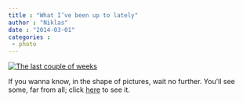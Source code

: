 ```yaml
---
title : "What I’ve been up to lately"
author : "Niklas"
date : "2014-03-01"
categories : 
 - photo
---
```


[![The last couple of weeks](https://niklasblog.com/wp-content/2014-02-28_1604.png)](https://pivic.exposure.so/the-past-couple-of-weeks)

If you wanna know, in the shape of pictures, wait no further. You'll see some, far from all; click [here](https://pivic.exposure.so/the-past-couple-of-weeks) to see it.
